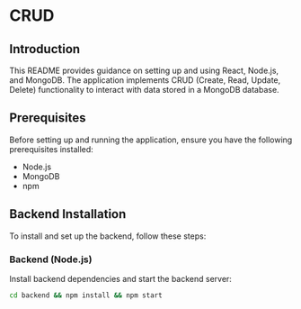 # CRUD

## Introduction

This README provides guidance on setting up and using React, Node.js, and MongoDB. The application implements CRUD (Create, Read, Update, Delete) functionality to interact with data stored in a MongoDB database.

## Prerequisites
Before setting up and running the application, ensure you have the following prerequisites installed:
- Node.js
- MongoDB
- npm

## Backend Installation
To install and set up the backend, follow these steps:

### Backend (Node.js)

Install backend dependencies and start the backend server:
```bash
cd backend && npm install && npm start
